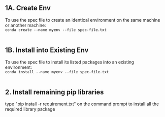 ## 1A. Create Env  
To use the spec file to create an identical environment on the same machine or another machine:  
`conda create --name myenv --file spec-file.txt`
<br>
<br>

## 1B. Install into Existing Env
To use the spec file to install its listed packages into an existing environment:  
`conda install --name myenv --file spec-file.txt`
<br>
<br>

## 2. Install remaining pip libraries
type "pip install -r requirement.txt" on the command prompt to install all the required library package
